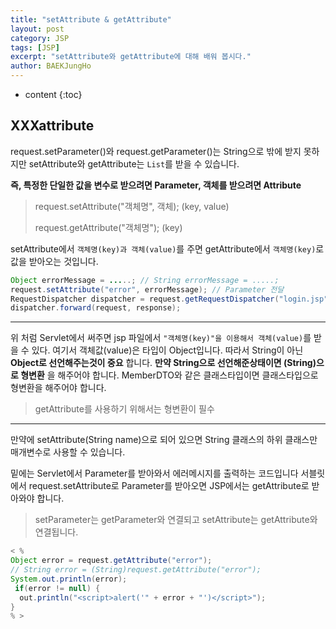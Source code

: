 ```yaml
---
title: "setAttribute & getAttribute"
layout: post
category: JSP
tags: [JSP]
excerpt: "setAttribute와 getAttribute에 대해 배워 봅시다."
author: BAEKJungHo
---
```


* content
{:toc}

## XXXattribute

  request.setParameter()와 request.getParameter()는 String으로 밖에 받지 못하지만
  setAttribute와 getAttribute는 `List`를 받을 수 있습니다.

  __즉, 특정한 단일한 값을 변수로 받으려면 Parameter, 객체를 받으려면 Attribute__

  > request.setAttribute("객체명", 객체); (key, value)
  >
  > request.getAttribute("객체명"); (key)

  setAttribute에서 `객체명(key)과 객체(value)`를 주면 getAttribute에서 `객체명(key)`로 값을
  받아오는 것입니다.

  ```java
  Object errorMessage = .....; // String errorMessage = .....;
  request.setAttribute("error", errorMessage); // Parameter 전달
  RequestDispatcher dispatcher = request.getRequestDispatcher("login.jsp");
  dispatcher.forward(request, response);
  ```

  ---------------------------------------------------------------------------

  위 처럼 Servlet에서 써주면 jsp 파일에서 `"객체명(key)"을 이용해서 객체(value)`를 받을 수 있다.
  여기서 객체값(value)은 타입이 Object입니다.
  따라서 String이 아닌 __Object로 선언해주는것이 중요__ 합니다.
  __만약 String으로 선언해준상태이면 (String)으로 형변환__ 을 해주어야 합니다.
  MemberDTO와 같은 클래스타입이면 클래스타입으로 형변환을 해주어야 합니다.

  > getAttribute를 사용하기 위해서는 형변환이 필수

  ---------------------------------------------------------------------------

  만약에 setAttribute(String name)으로 되어 있으면 String 클래스의 하위 클래스만 매개변수로
  사용할 수 있습니다.

  밑에는 Servlet에서 Parameter를 받아와서 에러메시지를 출력하는 코드입니다
  서블릿에서 request.setAttribute로 Parameter를 받아오면 JSP에서는 getAttribute로
  받아와야 합니다.

  > setParameter는 getParameter와 연결되고 setAttribute는 getAttribute와 연결됩니다.

  ```java
  < %
  Object error = request.getAttribute("error");
  // String error = (String)request.getAttribute("error");
  System.out.println(error);
   if(error != null) {
    out.println("<script>alert('" + error + "')</script>");
  }
  % >
  ```
